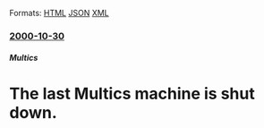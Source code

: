 
Formats: [HTML](/news/2000/10/30/the-last-multics-machine-is-shut-down.html)  [JSON](/news/2000/10/30/the-last-multics-machine-is-shut-down.json)  [XML](/news/2000/10/30/the-last-multics-machine-is-shut-down.xml)  

### [2000-10-30](/news/2000/10/30/index.md)

##### Multics
#  The last Multics machine is shut down.



